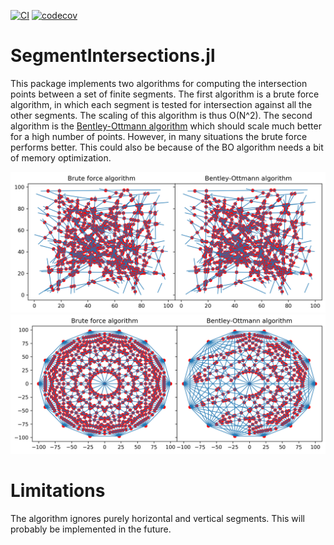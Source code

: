 [![CI](https://github.com/arnauqb/SegmentIntersections.jl/actions/workflows/blank.yml/badge.svg)](https://github.com/arnauqb/SegmentIntersections.jl/actions/workflows/blank.yml)
[![codecov](https://codecov.io/gh/arnauqb/SegmentIntersections.jl/branch/main/graph/badge.svg?token=8XT5Y1JCTY)](https://codecov.io/gh/arnauqb/SegmentIntersections.jl)

# SegmentIntersections.jl

This package implements two algorithms for computing the intersection points between a set of finite segments. The first algorithm is a brute force algorithm, in which each segment is tested for intersection against all the other segments. The scaling of this algorithm is thus O(N^2). The second algorithm is the [Bentley-Ottmann algorithm](https://en.wikipedia.org/wiki/Bentley%E2%80%93Ottmann_algorithm) which should scale much better for a high number of points. However, in many situations the brute force performs better. This could also be because of the BO algorithm needs a bit of memory optimization.

![image](images/random_lines.png)
![image](images/complete_graph.png)

# Limitations

The algorithm ignores purely horizontal and vertical segments. This will probably be implemented in the future.
